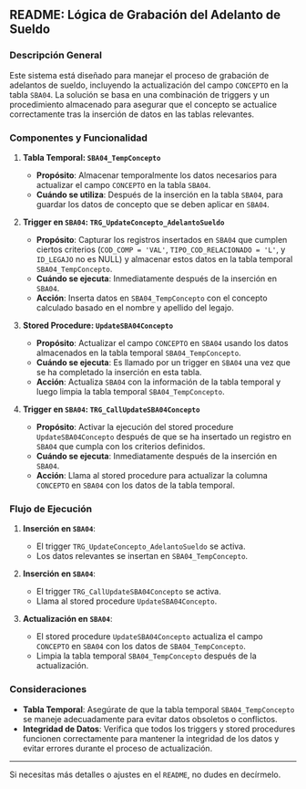 ## README: Lógica de Grabación del Adelanto de Sueldo

### Descripción General

Este sistema está diseñado para manejar el proceso de grabación de adelantos de sueldo, incluyendo la actualización del campo `CONCEPTO` en la tabla `SBA04`. La solución se basa en una combinación de triggers y un procedimiento almacenado para asegurar que el concepto se actualice correctamente tras la inserción de datos en las tablas relevantes.

### Componentes y Funcionalidad

1. **Tabla Temporal: `SBA04_TempConcepto`**

   - **Propósito**: Almacenar temporalmente los datos necesarios para actualizar el campo `CONCEPTO` en la tabla `SBA04`.
   - **Cuándo se utiliza**: Después de la inserción en la tabla `SBA04`, para guardar los datos de concepto que se deben aplicar en `SBA04`.

2. **Trigger en `SBA04`: `TRG_UpdateConcepto_AdelantoSueldo`**

   - **Propósito**: Capturar los registros insertados en `SBA04` que cumplen ciertos criterios (`COD_COMP = 'VAL'`, `TIPO_COD_RELACIONADO = 'L'`, y `ID_LEGAJO` no es NULL) y almacenar estos datos en la tabla temporal `SBA04_TempConcepto`.
   - **Cuándo se ejecuta**: Inmediatamente después de la inserción en `SBA04`.
   - **Acción**: Inserta datos en `SBA04_TempConcepto` con el concepto calculado basado en el nombre y apellido del legajo.

3. **Stored Procedure: `UpdateSBA04Concepto`**

   - **Propósito**: Actualizar el campo `CONCEPTO` en `SBA04` usando los datos almacenados en la tabla temporal `SBA04_TempConcepto`.
   - **Cuándo se ejecuta**: Es llamado por un trigger en `SBA04` una vez que se ha completado la inserción en esta tabla.
   - **Acción**: Actualiza `SBA04` con la información de la tabla temporal y luego limpia la tabla temporal `SBA04_TempConcepto`.

4. **Trigger en `SBA04`: `TRG_CallUpdateSBA04Concepto`**

   - **Propósito**: Activar la ejecución del stored procedure `UpdateSBA04Concepto` después de que se ha insertado un registro en `SBA04` que cumpla con los criterios definidos.
   - **Cuándo se ejecuta**: Inmediatamente después de la inserción en `SBA04`.
   - **Acción**: Llama al stored procedure para actualizar la columna `CONCEPTO` en `SBA04` con los datos de la tabla temporal.

### Flujo de Ejecución

1. **Inserción en `SBA04`**:
   - El trigger `TRG_UpdateConcepto_AdelantoSueldo` se activa.
   - Los datos relevantes se insertan en `SBA04_TempConcepto`.

2. **Inserción en `SBA04`**:
   - El trigger `TRG_CallUpdateSBA04Concepto` se activa.
   - Llama al stored procedure `UpdateSBA04Concepto`.

3. **Actualización en `SBA04`**:
   - El stored procedure `UpdateSBA04Concepto` actualiza el campo `CONCEPTO` en `SBA04` con los datos de `SBA04_TempConcepto`.
   - Limpia la tabla temporal `SBA04_TempConcepto` después de la actualización.

### Consideraciones

- **Tabla Temporal**: Asegúrate de que la tabla temporal `SBA04_TempConcepto` se maneje adecuadamente para evitar datos obsoletos o conflictos.
- **Integridad de Datos**: Verifica que todos los triggers y stored procedures funcionen correctamente para mantener la integridad de los datos y evitar errores durante el proceso de actualización.

---

Si necesitas más detalles o ajustes en el `README`, no dudes en decírmelo.